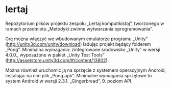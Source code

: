 ﻿# lertaj
Repozytorium plików projektu zespołu „Lertaj komputikistoj”, tworzonego w ramach przedmiotu „Metodyki zwinne wytwarzania oprogramowania”.

Grę można włączyć we wbudowanym emulatorze programu „Unity” (http://unity3d.com/unity/download) ładując projekt będący folderem „Pong”. Minimalna wymagania: zintegrowane środowisko „Unity” w wersji 4.0.0., wyposażone w pakiet „Unity Test Tools” (http://assetstore.unity3d.com/#/content/13802).

Można również uruchomić ją na sprzęcie z systemem operacyjnym Android, instalując na nim plik „Pong.apk”. Minimalne wymagania sprzętowe to system Android w wersji 2.3.1. „Gingerbread”, 9. poziom API.
